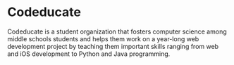 Codeducate
====================
Codeducate is a student organization that fosters computer science among middle schools students and helps them work on a year-long web development project by teaching them important skills ranging from web and iOS development to Python and Java programming.
